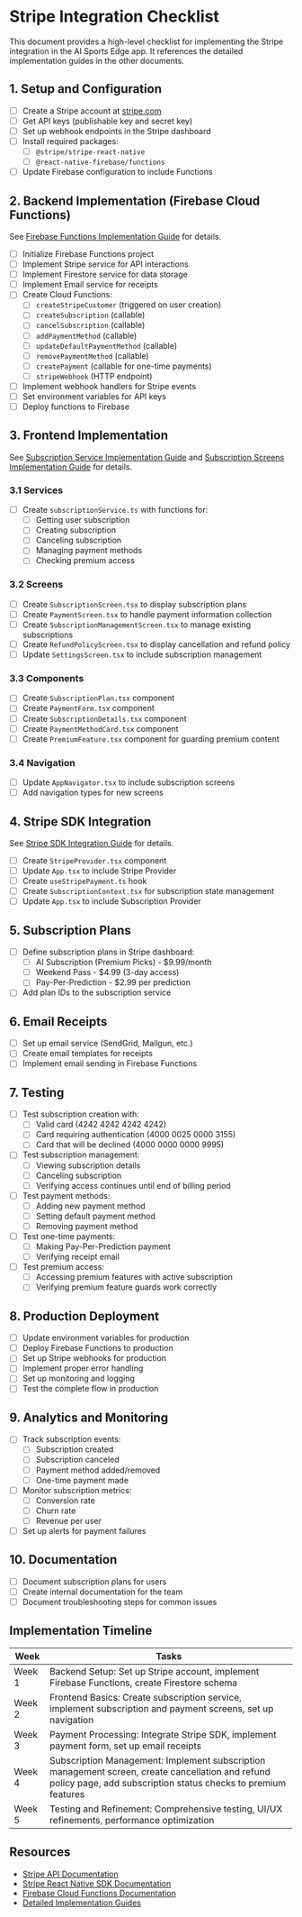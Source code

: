 # Stripe Integration Checklist

This document provides a high-level checklist for implementing the Stripe integration in the AI Sports Edge app. It references the detailed implementation guides in the other documents.

## 1. Setup and Configuration

- [ ] Create a Stripe account at [stripe.com](https://stripe.com)
- [ ] Get API keys (publishable key and secret key)
- [ ] Set up webhook endpoints in the Stripe dashboard
- [ ] Install required packages:
  - [ ] `@stripe/stripe-react-native`
  - [ ] `@react-native-firebase/functions`
- [ ] Update Firebase configuration to include Functions

## 2. Backend Implementation (Firebase Cloud Functions)

See [Firebase Functions Implementation Guide](./firebase-functions-implementation.md) for details.

- [ ] Initialize Firebase Functions project
- [ ] Implement Stripe service for API interactions
- [ ] Implement Firestore service for data storage
- [ ] Implement Email service for receipts
- [ ] Create Cloud Functions:
  - [ ] `createStripeCustomer` (triggered on user creation)
  - [ ] `createSubscription` (callable)
  - [ ] `cancelSubscription` (callable)
  - [ ] `addPaymentMethod` (callable)
  - [ ] `updateDefaultPaymentMethod` (callable)
  - [ ] `removePaymentMethod` (callable)
  - [ ] `createPayment` (callable for one-time payments)
  - [ ] `stripeWebhook` (HTTP endpoint)
- [ ] Implement webhook handlers for Stripe events
- [ ] Set environment variables for API keys
- [ ] Deploy functions to Firebase

## 3. Frontend Implementation

See [Subscription Service Implementation Guide](./subscription-service-implementation.md) and [Subscription Screens Implementation Guide](./subscription-screens-implementation.md) for details.

### 3.1 Services

- [ ] Create `subscriptionService.ts` with functions for:
  - [ ] Getting user subscription
  - [ ] Creating subscription
  - [ ] Canceling subscription
  - [ ] Managing payment methods
  - [ ] Checking premium access

### 3.2 Screens

- [ ] Create `SubscriptionScreen.tsx` to display subscription plans
- [ ] Create `PaymentScreen.tsx` to handle payment information collection
- [ ] Create `SubscriptionManagementScreen.tsx` to manage existing subscriptions
- [ ] Create `RefundPolicyScreen.tsx` to display cancellation and refund policy
- [ ] Update `SettingsScreen.tsx` to include subscription management

### 3.3 Components

- [ ] Create `SubscriptionPlan.tsx` component
- [ ] Create `PaymentForm.tsx` component
- [ ] Create `SubscriptionDetails.tsx` component
- [ ] Create `PaymentMethodCard.tsx` component
- [ ] Create `PremiumFeature.tsx` component for guarding premium content

### 3.4 Navigation

- [ ] Update `AppNavigator.tsx` to include subscription screens
- [ ] Add navigation types for new screens

## 4. Stripe SDK Integration

See [Stripe SDK Integration Guide](./stripe-sdk-integration.md) for details.

- [ ] Create `StripeProvider.tsx` component
- [ ] Update `App.tsx` to include Stripe Provider
- [ ] Create `useStripePayment.ts` hook
- [ ] Create `SubscriptionContext.tsx` for subscription state management
- [ ] Update `App.tsx` to include Subscription Provider

## 5. Subscription Plans

- [ ] Define subscription plans in Stripe dashboard:
  - [ ] AI Subscription (Premium Picks) - $9.99/month
  - [ ] Weekend Pass - $4.99 (3-day access)
  - [ ] Pay-Per-Prediction - $2.99 per prediction
- [ ] Add plan IDs to the subscription service

## 6. Email Receipts

- [ ] Set up email service (SendGrid, Mailgun, etc.)
- [ ] Create email templates for receipts
- [ ] Implement email sending in Firebase Functions

## 7. Testing

- [ ] Test subscription creation with:
  - [ ] Valid card (4242 4242 4242 4242)
  - [ ] Card requiring authentication (4000 0025 0000 3155)
  - [ ] Card that will be declined (4000 0000 0000 9995)
- [ ] Test subscription management:
  - [ ] Viewing subscription details
  - [ ] Canceling subscription
  - [ ] Verifying access continues until end of billing period
- [ ] Test payment methods:
  - [ ] Adding new payment method
  - [ ] Setting default payment method
  - [ ] Removing payment method
- [ ] Test one-time payments:
  - [ ] Making Pay-Per-Prediction payment
  - [ ] Verifying receipt email
- [ ] Test premium access:
  - [ ] Accessing premium features with active subscription
  - [ ] Verifying premium feature guards work correctly

## 8. Production Deployment

- [ ] Update environment variables for production
- [ ] Deploy Firebase Functions to production
- [ ] Set up Stripe webhooks for production
- [ ] Implement proper error handling
- [ ] Set up monitoring and logging
- [ ] Test the complete flow in production

## 9. Analytics and Monitoring

- [ ] Track subscription events:
  - [ ] Subscription created
  - [ ] Subscription canceled
  - [ ] Payment method added/removed
  - [ ] One-time payment made
- [ ] Monitor subscription metrics:
  - [ ] Conversion rate
  - [ ] Churn rate
  - [ ] Revenue per user
- [ ] Set up alerts for payment failures

## 10. Documentation

- [ ] Document subscription plans for users
- [ ] Create internal documentation for the team
- [ ] Document troubleshooting steps for common issues

## Implementation Timeline

| Week | Tasks |
|------|-------|
| Week 1 | Backend Setup: Set up Stripe account, implement Firebase Functions, create Firestore schema |
| Week 2 | Frontend Basics: Create subscription service, implement subscription and payment screens, set up navigation |
| Week 3 | Payment Processing: Integrate Stripe SDK, implement payment form, set up email receipts |
| Week 4 | Subscription Management: Implement subscription management screen, create cancellation and refund policy page, add subscription status checks to premium features |
| Week 5 | Testing and Refinement: Comprehensive testing, UI/UX refinements, performance optimization |

## Resources

- [Stripe API Documentation](https://stripe.com/docs/api)
- [Stripe React Native SDK Documentation](https://github.com/stripe/stripe-react-native)
- [Firebase Cloud Functions Documentation](https://firebase.google.com/docs/functions)
- [Detailed Implementation Guides](./stripe-integration-plan.md)